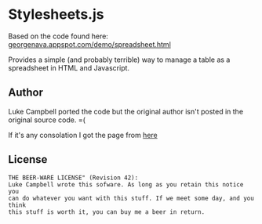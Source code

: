 Stylesheets.js
===

Based on the code found here: [georgenava.appspot.com/demo/spreadsheet.html](http://georgenava.appspot.com/demo/spreadsheet.html)

Provides a simple (and probably terrible) way to manage a table as a spreadsheet in HTML and Javascript.

Author
---

Luke Campbell ported the code but the original author isn't posted in the original source code. =(

If it's any consolation I got the page from [here](http://stackoverflow.com/questions/11346433/style-an-html-table-to-look-like-a-spreadsheet-like-google-docs)

License
---

```
THE BEER-WARE LICENSE" (Revision 42):
Luke Campbell wrote this sofware. As long as you retain this notice you
can do whatever you want with this stuff. If we meet some day, and you think
this stuff is worth it, you can buy me a beer in return.
```

